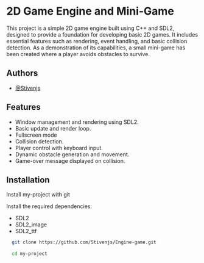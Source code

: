 
# 2D Game Engine and Mini-Game

This project is a simple 2D game engine built using C++ and SDL2, designed to provide a foundation for developing basic 2D games. It includes essential features such as rendering, event handling, and basic collision detection. As a demonstration of its capabilities, a small mini-game has been created where a player avoids obstacles to survive.


## Authors

- [@Stivenjs](https://github.com/Stivenjs)


## Features

- Window management and rendering using SDL2.
- Basic update and render loop.
- Fullscreen mode
- Collision detection.
- Player control with keyboard input.
- Dynamic obstacle generation and movement.
- Game-over message displayed on collision.


## Installation

Install my-project with git

  Install the required dependencies:
 - SDL2
 - SDL2_image
 - SDL2_ttf

```bash
  git clone https://github.com/Stivenjs/Engine-game.git
  
  cd my-project
```
    
